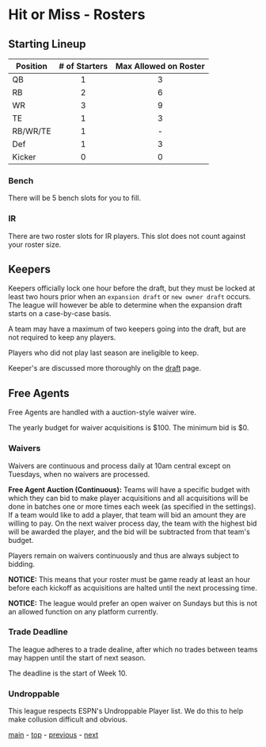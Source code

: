 # Hit or Miss - Rosters

## Starting Lineup

| Position | # of Starters | Max Allowed on Roster |
|---|:---:|:---:|
| QB | 1 | 3 |
| RB | 2 | 6 |
| WR | 3 | 9 |
| TE | 1 | 3 |
| RB/WR/TE | 1 | - |
| Def | 1 | 3 |
| Kicker | 0 | 0 |

### Bench

There will be 5 bench slots for you to fill.

### IR

There are two roster slots for IR players.
This slot does not count against your roster size.

## Keepers

Keepers officially lock one hour before the draft, but they must be locked at least two hours prior when an `expansion draft` or `new owner draft` occurs. The league will however be able to determine when the expansion draft starts on a case-by-case basis.

A team may have a maximum of two keepers going into the draft, but are not required to keep any players.

Players who did not play last season are ineligible to keep.

Keeper's are discussed more thoroughly on the [draft][draft] page.

## Free Agents

Free Agents are handled with a auction-style waiver wire.

The yearly budget for waiver acquisitions is $100.
The minimum bid is $0.

### Waivers

Waivers are continuous and process daily at 10am central except on Tuesdays, when no waivers are processed.

**Free Agent Auction (Continuous):** Teams will have a specific budget with which they can bid to make player acquisitions and all acquisitions will be done in batches one or more times each week (as specified in the settings).
If a team would like to add a player, that team will bid an amount they are willing to pay. On the next waiver process day, the team with the highest bid will be awarded the player, and the bid will be subtracted from that team's budget.

Players remain on waivers continuously and thus are always subject to bidding.

**NOTICE:** This means that your roster must be game ready at least an hour before each kickoff as acquisitions are halted until the next processing time.

**NOTICE:** The league would prefer an open waiver on Sundays but this is not an allowed function on any platform currently. 

### Trade Deadline

The league adheres to a trade dealine, after which no trades between teams may happen until the start of next season.

The deadline is the start of Week 10.

### Undroppable

This league respects ESPN's Undroppable Player list.
We do this to help make collusion difficult and obvious.

[main][main] - [top][top] - [previous][previous] - [next][next]

[main]: readme.md
[top]: rosters.md
[previous]: scoring.md
[next]: draft.md

[draft]: draft.md

